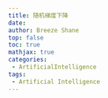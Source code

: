 ```yaml
---
title: 随机梯度下降
date: 
author: Breeze Shane
top: false
toc: true
mathjax: true
categories: 
 - ArtificialIntelligence
tags: 
 - Artificial Intelligence
---
```

